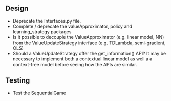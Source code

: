 ## Design
* Deprecate the Interfaces.py file.
* Complete / deprecate the valueApproximator, policy and learning_strategy packages
* Is it possible to decouple the ValueApproximator (e.g. linear model, NN) from the ValueUpdateStrategy interface (e.g. TDLambda, semi-gradient, OLS)
* Should a ValueUpdateStrategy offer the get_information() API? It may be necessary to implement both a contextual linear model as well a a context-free model before seeing how the APIs are similar.
## Testing
* Test the SequentialGame

